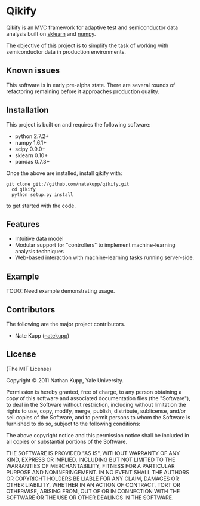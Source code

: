 
# Qikify
      
  Qikify is an MVC framework for adaptive test and semiconductor data analysis
  built on [sklearn](http://scikit-learn.sourceforge.net/) and
  [numpy](http://numpy.scipy.org/).
  
  The objective of this project is to simplify the task of working with 
  semiconductor data in production environments.
  
## Known issues

  This software is in early pre-alpha state. There are several rounds of refactoring remaining before it approaches production quality.


## Installation

  This project is built on and requires the following software:  
  
  * python 2.7.2+
  * numpy 1.6.1+
  * scipy 0.9.0+
  * sklearn 0.10+
  * pandas 0.7.3+

  Once the above are installed, install qikify with:

    git clone git://github.com/natekupp/qikify.git
	  cd qikify
	  python setup.py install

  to get started with the code.

## Features

  * Intuitive data model
  * Modular support for "controllers" to implement machine-learning analysis techniques
  * Web-based interaction with machine-learning tasks running server-side.

## Example
TODO: Need example demonstrating usage.


## Contributors

The following are the major project contributors.

  * Nate Kupp ([natekupp](https://github.com/natekupp))

## License 

(The MIT License)

Copyright &copy; 2011 Nathan Kupp, Yale University.

Permission is hereby granted, free of charge, to any person obtaining a copy
of this software and associated documentation files (the "Software"), to deal
in the Software without restriction, including without limitation the rights
to use, copy, modify, merge, publish, distribute, sublicense, and/or sell
copies of the Software, and to permit persons to whom the Software is
furnished to do so, subject to the following conditions:

The above copyright notice and this permission notice shall be included in
all copies or substantial portions of the Software.

THE SOFTWARE IS PROVIDED "AS IS", WITHOUT WARRANTY OF ANY KIND, EXPRESS OR
IMPLIED, INCLUDING BUT NOT LIMITED TO THE WARRANTIES OF MERCHANTABILITY,
FITNESS FOR A PARTICULAR PURPOSE AND NONINFRINGEMENT. IN NO EVENT SHALL THE
AUTHORS OR COPYRIGHT HOLDERS BE LIABLE FOR ANY CLAIM, DAMAGES OR OTHER
LIABILITY, WHETHER IN AN ACTION OF CONTRACT, TORT OR OTHERWISE, ARISING FROM,
OUT OF OR IN CONNECTION WITH THE SOFTWARE OR THE USE OR OTHER DEALINGS IN
THE SOFTWARE.

